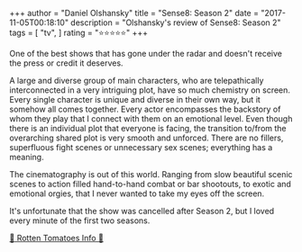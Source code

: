 +++
author = "Daniel Olshansky"
title = "Sense8: Season 2"
date = "2017-11-05T00:18:10"
description = "Olshansky's review of Sense8: Season 2"
tags = [
    "tv",
]
rating = "⭐⭐⭐⭐⭐"
+++

One of the best shows that has gone under the radar and doesn't receive the press or credit it deserves.

A large and diverse group of main characters, who are telepathically interconnected in a very intriguing plot, have so much chemistry on screen. Every single character is unique and diverse in their own way, but it somehow all comes together. Every actor encompasses the backstory of whom they play that I connect with them on an emotional level. Even though there is an individual plot that everyone is facing, the transition to/from the overarching shared plot is very smooth and unforced. There are no fillers, superfluous fight scenes or unnecessary sex scenes; everything has a meaning.

The cinematography is out of this world. Ranging from slow beautiful scenic scenes to action filled hand-to-hand combat or bar shootouts, to exotic and emotional orgies, that I never wanted to take my eyes off the screen.

It's unfortunate that the show was cancelled after Season 2, but I loved every minute of the first two seasons.

[🍅 Rotten Tomatoes Info 🍅](https://www.rottentomatoes.com//tv/sense8/s02)